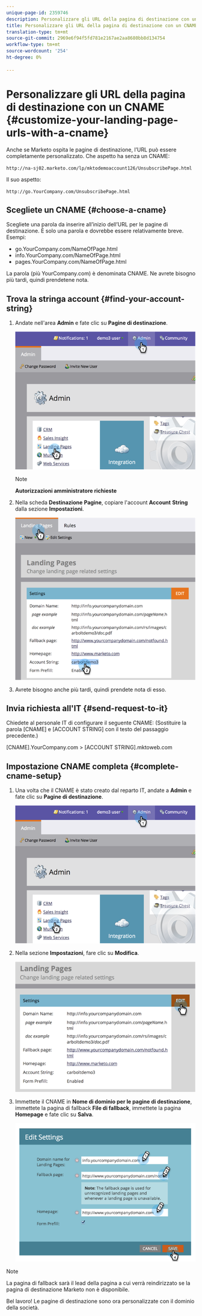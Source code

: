 ```yaml
---
unique-page-id: 2359746
description: Personalizzare gli URL della pagina di destinazione con un CNAME - Marketo Docs - Documentazione prodotto
title: Personalizzare gli URL della pagina di destinazione con un CNAME
translation-type: tm+mt
source-git-commit: 2969e6f94f5fd781e2167ae2aa8680bb8d134754
workflow-type: tm+mt
source-wordcount: '254'
ht-degree: 0%

---
```



# Personalizzare gli URL della pagina di destinazione con un CNAME {#customize-your-landing-page-urls-with-a-cname}

Anche se Marketo ospita le pagine di destinazione, l’URL può essere completamente personalizzato. Che aspetto ha senza un CNAME:

`http://na-sj02.marketo.com/lp/mktodemoaccount126/UnsubscribePage.html`

Il suo aspetto:

`http://go.YourCompany.com/UnsubscribePage.html`

## Scegliete un CNAME {#choose-a-cname}

Scegliete una parola da inserire all’inizio dell’URL per le pagine di destinazione. È solo una parola e dovrebbe essere relativamente breve. Esempi:

* go.YourCompany.com/NameOfPage.html
* info.YourCompany.com/NameOfPage.html
* pages.YourCompany.com/NameOfPage.html

La parola (più YourCompany.com) è denominata CNAME. Ne avrete bisogno più tardi, quindi prendetene nota.

## Trova la stringa account {#find-your-account-string}

1. Andate nell&#39;area **Admin** e fate clic su **Pagine di destinazione**.

   ![](assets/image2014-9-18-16-3a2-3a45.png)

   >[!NOTE]
   >
   >**Autorizzazioni amministratore richieste**

1. Nella scheda **Destinazione** **Pagine**, copiare l&#39;account **Account** **String** dalla sezione **Impostazioni**.

   ![](assets/image2014-9-18-16-3a44-3a12.png)

1. Avrete bisogno anche più tardi, quindi prendete nota di esso.

## Invia richiesta all&#39;IT {#send-request-to-it}

Chiedete al personale IT di configurare il seguente CNAME: (Sostituire la parola [CNAME] e [ACCOUNT STRING] con il testo del passaggio precedente.)

[CNAME].YourCompany.com >  [ACCOUNT STRING].mktoweb.com

## Impostazione CNAME completa {#complete-cname-setup}

1. Una volta che il CNAME è stato creato dal reparto IT, andate a **Admin** e fate clic su **Pagine di destinazione**.

   ![](assets/image2014-9-18-17-3a15-3a11.png)

1. Nella sezione **Impostazioni**, fare clic su **Modifica**.

   ![](assets/image2014-9-18-17-3a15-3a18.png)

1. Immettete il CNAME in **Nome di dominio per le pagine di destinazione**, immettete la pagina di fallback **File di fallback**, immettete la pagina **Homepage** e fate clic su **Salva**.

   ![](assets/image2014-9-18-17-3a15-3a25.png)

>[!NOTE]
>
>La pagina di fallback sarà il lead della pagina a cui verrà reindirizzato se la pagina di destinazione Marketo non è disponibile.

Bel lavoro! Le pagine di destinazione sono ora personalizzate con il dominio della società.
